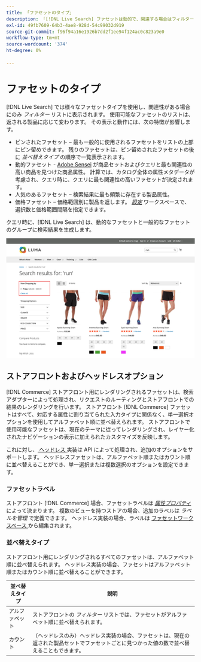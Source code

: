 ```yaml
---
title: 「ファセットのタイプ」
description: 「[!DNL Live Search] ファセットは動的で、関連する場合はフィルターリストに表示されます。」
exl-id: 49fb7609-64b3-4ae8-928d-54c99032d919
source-git-commit: f96f94a16e1926b7dd2f1ee94f124ac0c823a9e0
workflow-type: tm+mt
source-wordcount: '374'
ht-degree: 0%

---
```


# ファセットのタイプ

[!DNL Live Search] では様々なファセットタイプを使用し、関連性がある場合にのみ *フィルター* リストに表示されます。 使用可能なファセットのリストは、返される製品に応じて変わります。 その表示と動作には、次の特徴が影響します。

* ピンされたファセット – 最も一般的に使用されるファセットをリストの上部にピン留めできます。 残りのファセットは、ピン留めされたファセットの後に *並べ替えタイプ* の順序で一覧表示されます。
* 動的ファセット - [Adobe Sensei](https://www.adobe.com/sensei.html) が商品セットおよびクエリと最も関連性の高い商品を見つけた商品属性。 計算では、カタログ全体の属性メタデータが考慮され、クエリ時に、クエリに最も関連性の高いファセットが決定されます。
* 人気のあるファセット – 検索結果に最も頻繁に存在する製品属性。
* 価格ファセット – 価格範囲別に製品を返します。 [*設定*](settings.md) ワークスペースで、選択数と価格範囲間隔を指定できます。

クエリ時に、[!DNL Live Search] は、動的なファセットと一般的なファセットのグループに検索結果を生成します。

![ ファセット – 価格 ](assets/storefront-search-results-run-price.png)

## ストアフロントおよびヘッドレスオプション

[!DNL Commerce] ストアフロント用にレンダリングされるファセットは、検索アダプターによって処理され、リクエストのルーティングとストアフロントでの結果のレンダリングを行います。 ストアフロント [!DNL Commerce] ファセットはすべて、対応する属性に割り当てられた入力タイプに関係なく、単一選択オプションを使用してアルファベット順に並べ替えられます。 ストアフロントで使用可能なファセットは、現在のテーマに従ってレンダリングされ、レイヤー化されたナビゲーションの表示に加えられたカスタマイズを反映します。

これに対し、[ ヘッドレス ](https://developer.adobe.com/commerce/php/architecture/technical-vision/web-api/) 実装は API によって処理され、追加のオプションをサポートします。 ヘッドレスファセットは、アルファベット順またはカウント順に並べ替えることができ、単一選択または複数選択のオプションを設定できます。

### ファセットラベル

ストアフロント [!DNL Commerce] 場合、ファセットラベルは [*属性プロパティ*](https://experienceleague.adobe.com/docs/commerce-admin/catalog/product-attributes/create/attribute-product-create.html) によって決まります。 複数のビューを持つストアの場合、追加のラベルは *ラベルを管理* で定義できます。 ヘッドレス実装の場合、ラベルは [ ファセットワークスペース ](faceting-workspace.md) から編集されます。

### 並べ替えタイプ

ストアフロント用にレンダリングされるすべてのファセットは、アルファベット順に並べ替えられます。 ヘッドレス実装の場合、ファセットはアルファベット順またはカウント順に並べ替えることができます。

| 並べ替えタイプ | 説明 |
|--- |--- |
| アルファベット | ストアフロントの *フィルター* リストでは、ファセットがアルファベット順に並べ替えられます。 |
| カウント | （ヘッドレスのみ）ヘッドレス実装の場合、ファセットは、現在の返された製品セットでファセットごとに見つかった値の数で並べ替えることもできます。 |
